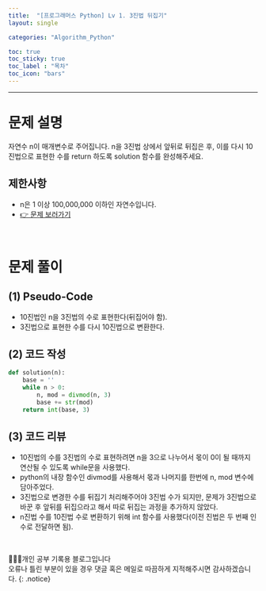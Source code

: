 ```yaml
---
title:  "[프로그래머스 Python] Lv 1. 3진법 뒤집기"
layout: single

categories: "Algorithm_Python"

toc: true
toc_sticky: true
toc_label : "목차"
toc_icon: "bars"
---
```


***

# 문제 설명
자연수 n이 매개변수로 주어집니다. n을 3진법 상에서 앞뒤로 뒤집은 후, 이를 다시 10진법으로 표현한 수를 return 하도록 solution 함수를 완성해주세요.

## 제한사항
- n은 1 이상 100,000,000 이하인 자연수입니다.
- [👉 문제 보러가기](https://school.programmers.co.kr/learn/courses/30/lessons/68935)

<br>

# 문제 풀이
## (1) Pseudo-Code
- 10진법인 n을 3진법의 수로 표현한다(뒤집어야 함).
- 3진법으로 표현한 수를 다시 10진법으로 변환한다.

## (2) 코드 작성
```python
def solution(n):
    base = ''
    while n > 0:
        n, mod = divmod(n, 3)
        base += str(mod)
    return int(base, 3)
```

## (3) 코드 리뷰
- 10진법의 수를 3진법의 수로 표현하려면 n을 3으로 나누어서 몫이 0이 될 때까지 연산될 수 있도록 while문을 사용했다.
- python의 내장 함수인 divmod를 사용해서 몫과 나머지를 한번에 n, mod 변수에 담아주었다.
- 3진법으로 변경한 수를 뒤집기 처리해주어야 3진법 수가 되지만, 문제가 3진법으로 바꾼 후 앞뒤를 뒤집으라고 해서 따로 뒤집는 과정을 추가하지 않았다.
- n진법 수를 10진법 수로 변환하기 위해 int 함수를 사용했다(이전 진법은 두 번째 인수로 전달하면 됨).

<br>

👩🏻‍💻개인 공부 기록용 블로그입니다
<br>오류나 틀린 부분이 있을 경우 댓글 혹은 메일로 따끔하게 지적해주시면 감사하겠습니다.
{: .notice}